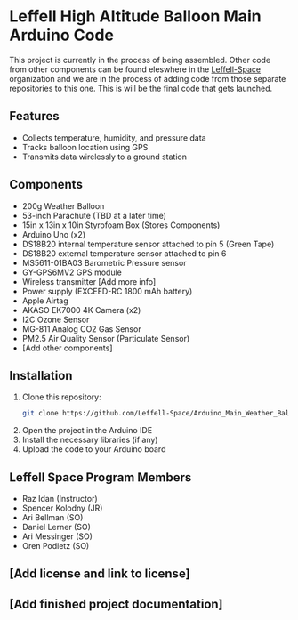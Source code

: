 # Leffell High Altitude Balloon Main Arduino Code

This project is currently in the process of being assembled. Other code from other components can be found eleswhere in the [Leffell-Space](https://github.com/orgs/Leffell-Space/repositories) organization and we are in the process of adding code from those separate repositories to this one. This is will be the final code that gets launched.

## Features

- Collects temperature, humidity, and pressure data
- Tracks balloon location using GPS
- Transmits data wirelessly to a ground station

## Components

- 200g Weather Balloon
- 53-inch Parachute (TBD at a later time)
- 15in x 13in x 10in Styrofoam Box (Stores Components)
- Arduino Uno (x2)
- DS18B20 internal temperature sensor attached to pin 5 (Green Tape)
- DS18B20 external temperature sensor attached to pin 6
- MS5611-01BA03 Barometric Pressure sensor
- GY-GPS6MV2 GPS module
- Wireless transmitter [Add more info]
- Power supply (EXCEED-RC 1800 mAh battery)
- Apple Airtag 
- AKASO EK7000 4K Camera (x2)
- I2C Ozone Sensor
- MG-811 Analog CO2 Gas Sensor
- PM2.5 Air Quality Sensor (Particulate Sensor)
- [Add other components]

## Installation

1. Clone this repository:
   ```bash
   git clone https://github.com/Leffell-Space/Arduino_Main_Weather_Balloon.git
   ```
2. Open the project in the Arduino IDE
3. Install the necessary libraries (if any)
4. Upload the code to your Arduino board

## Leffell Space Program Members
- Raz Idan (Instructor)
- Spencer Kolodny (JR)
- Ari Bellman (SO)
- Daniel Lerner (SO)
- Ari Messinger (SO)
- Oren Podietz (SO)
  
## [Add license and link to license]

## [Add finished project documentation]
